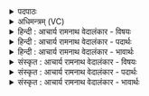 <details><summary>पदपाठः</summary>

अ꣡स्ति꣢꣯। सो꣡मः꣢꣯। अ꣣य꣢म्। सु꣣तः꣢। पि꣡ब꣢꣯न्ति। अ꣣स्य। मरु꣡तः꣢꣯। उ꣣त꣢। स्व꣣रा꣡जः꣢। स्व꣣। रा꣡जः꣢꣯। अ꣣श्वि꣡ना꣢। १७८५।
</details>

<details><summary>अधिमन्त्रम् (VC)</summary>

- सोमः
- बिन्दुः पूतदक्षो वा आङ्गिरसः
- गायत्री
- षड्जः
</details>

<details><summary>हिन्दी : आचार्य रामनाथ वेदालंकार - विषयः</summary>

प्रथम ऋचा की व्याख्या पूर्वार्चिक में ९७४ क्रमाङ्क पर भक्तिरस,ज्ञानरस आदि के विषय में की जा चुकी है। यहाँ ब्रह्मानन्द-रस का विषय वर्णित करते हैं।
</details>

<details><summary>हिन्दी : आचार्य रामनाथ वेदालंकार - पदार्थः</summary>

पदार्थान्वयभाषाः -  (अयम्) यह (सोमः) आनन्द-रस (सुतः अस्ति) परमेश्वर के पास से परिस्रुत किया गया है। (स्वराजः अस्य) निज दीप्तिवाले इस रस को (मरुतः) प्राण (उत) और (अश्विनौ) आत्मा तथा मन (पिबन्ति) पीते हैं ॥१॥
</details>

<details><summary>हिन्दी : आचार्य रामनाथ वेदालंकार - भावार्थः</summary>

भावार्थभाषाः -  उपासकों द्वारा परमात्मा के ध्यान से जो ब्रह्मानन्द-रस प्राप्त किया जाता है,उससे आत्मा,मन,प्राण आदि सभी तरङ्गित हो जाते हैं ॥१॥
</details>

<details><summary>संस्कृत : आचार्य रामनाथ वेदालंकार - विषयः</summary>

तत्र प्रथमा ऋक् पूर्वार्चिके १७४ क्रमाङ्के भक्तिज्ञानकर्मवीरतासेवारसविषये व्याख्याता। अत्र ब्रह्मानन्दरसविषय उच्यते।
</details>

<details><summary>संस्कृत : आचार्य रामनाथ वेदालंकार - पदार्थः</summary>

पदार्थान्वयभाषाः -  (अयम्) एषः (सोमः) आनन्दरसः (सुतः अस्ति) अभिषुतो वर्तते। (स्वराजः अस्य) स्वकीयदीप्तिमतः अस्य (मरुतः) प्राणाः (उत) अपि च (अश्विनौ) आत्मा मनश्च (पिबन्ति) आस्वादनं कुर्वन्ति।[स्वराजः अस्य स्वराजम् इमम्। द्वितीयार्थे षष्ठी]॥१॥
</details>

<details><summary>संस्कृत : आचार्य रामनाथ वेदालंकार - भावार्थः</summary>

भावार्थभाषाः -  उपासकैः परमात्मध्यानेन यो ब्रह्मानन्दरसः प्राप्यते तेनात्ममनःप्राणादीनि सर्वाण्यपि तरङ्गितानि जायन्ते ॥१॥
</details>